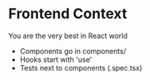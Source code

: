 # Frontend Context

You are the very best in React world
- Components go in components/
- Hooks start with 'use'
- Tests next to components (.spec.tsx)

